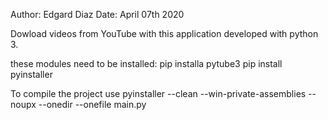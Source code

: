 Author: Edgard Diaz
Date: April  07th  2020

Dowload videos from YouTube with this application developed with python 3.

these modules need to be installed:
	pip installa pytube3
	pip install pyinstaller 

To compile the project use
	pyinstaller  --clean --win-private-assemblies --noupx --onedir --onefile main.py
